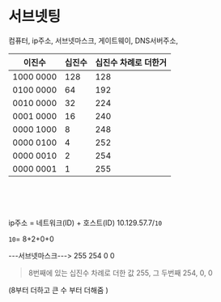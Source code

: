 # 서브넷팅

컴퓨터, ip주소, 서브넷마스크, 게이트웨이, DNS서버주소, 


|이진수|십진수|십진수 차례로 더한거|
|-----|---|---|
|1000 0000| 128| 128|
|0100 0000| 64 |192|
|0010 0000| 32 |224|
|0001 0000| 16 |240|
|0000 1000| 8 |248|
|0000 0100| 4 |252|
|0000 0010| 2 |254|
|0000 0001| 1 |255|



<br>
<br>
<br>




ip주소 = 네트워크(ID) + 호스트(ID)
10.129.57.7/``10``

``10``= 8+2+0+0   

---서브넷마스크---> 255 254 0 0   
> 8번째에 있는 십진수 차례로 더한 값 255, 그 두번째 254, 0, 0

(8부터 더하고 큰 수 부터 더해줌 )